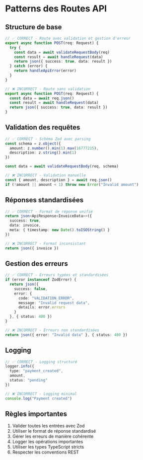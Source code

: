 # Patterns des Routes API

## Structure de base

```typescript
// ✅ CORRECT - Route avec validation et gestion d'erreur
export async function POST(req: Request) {
  try {
    const data = await validateRequestBody(req)
    const result = await handleRequest(data)
    return json({ success: true, data: result })
  } catch (error) {
    return handleApiError(error)
  }
}

// ❌ INCORRECT - Route sans validation
export async function POST(req: Request) {
  const data = await req.json()
  const result = await handleRequest(data)
  return json({ success: true, data: result })
}
```

## Validation des requêtes

```typescript
// ✅ CORRECT - Schéma Zod avec parsing
const schema = z.object({
  amount: z.number().min(1).max(16777215),
  description: z.string().min(1)
})

const data = await validateRequestBody(req, schema)

// ❌ INCORRECT - Validation manuelle
const { amount, description } = await req.json()
if (!amount || amount < 1) throw new Error("Invalid amount")
```

## Réponses standardisées

```typescript
// ✅ CORRECT - Format de réponse unifié
return json<ApiResponse<InvoiceData>>({
  success: true,
  data: invoice,
  meta: { timestamp: new Date().toISOString() }
})

// ❌ INCORRECT - Format inconsistant
return json({ invoice })
```

## Gestion des erreurs

```typescript
// ✅ CORRECT - Erreurs typées et standardisées
if (error instanceof ZodError) {
  return json({
    success: false,
    error: {
      code: "VALIDATION_ERROR",
      message: "Invalid request data",
      details: error.errors
    }
  }, { status: 400 })
}

// ❌ INCORRECT - Erreurs non standardisées
return json({ error: "Invalid data" }, { status: 400 })
```

## Logging

```typescript
// ✅ CORRECT - Logging structuré
logger.info({
  type: "payment_created",
  amount,
  status: "pending"
})

// ❌ INCORRECT - Logging minimal
console.log("Payment created")
```

## Règles importantes

1. Valider toutes les entrées avec Zod
2. Utiliser le format de réponse standardisé
3. Gérer les erreurs de manière cohérente
4. Logger les opérations importantes
5. Utiliser les types TypeScript stricts
6. Respecter les conventions REST